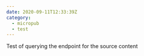 ```yaml
---
date: 2020-09-11T12:33:39Z
category:
  - micropub
  - test
---
```

Test of querying the endpoint for the source content
